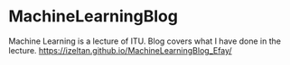 # MachineLearningBlog
 Machine Learning is a lecture of ITU. 
 Blog covers what I have done in the lecture. https://izeltan.github.io/MachineLearningBlog_Efay/
